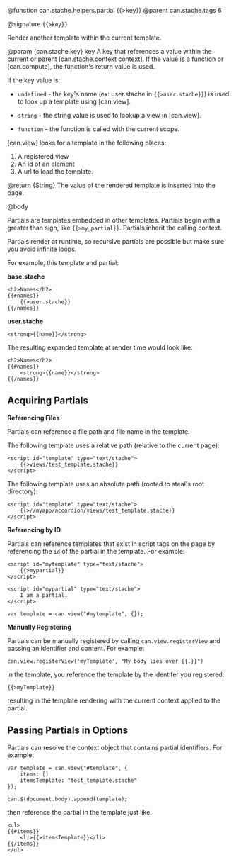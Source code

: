 @function can.stache.helpers.partial {{>key}}
@parent can.stache.tags 6

@signature `{{>key}}`

Render another template within the current template.

@param {can.stache.key} key A key that references a value within the current or parent
[can.stache.context context]. If the value is a function or [can.compute], the
function's return value is used.

If the key value is:

 - `undefined` - the key's name (ex: user.stache in `{{>user.stache}}`) is used to
   look up a template using [can.view].

 - `string` - the string value is used to lookup a view in [can.view].

 - `function` - the function is called with the current scope.

[can.view] looks for a template in the following places:

1. A registered view
2. An id of an element
3. A url to load the template.

@return {String} The value of the rendered template is inserted into
the page.


@body

Partials are templates embedded in other templates.  Partials begin with a greater than sign, like `{{>my_partial}}`.  Partials inherit the calling context.  

Partials render at runtime, so recursive partials are possible but make sure you avoid infinite loops.

For example, this template and partial:

__base.stache__

```
<h2>Names</h2>
{{#names}}
	{{>user.stache}}
{{/names}}
```

__user.stache__

```
<strong>{{name}}</strong>
```

The resulting expanded template at render time would look like:

```
<h2>Names</h2>
{{#names}}
	<strong>{{name}}</strong>
{{/names}}
```

## Acquiring Partials

__Referencing Files__

Partials can reference a file path and file name in the template.

The following template uses a relative path (relative to the current page):

```
<script id="template" type="text/stache">
	{{>views/test_template.stache}}
</script>
```

The following template uses an absolute path (rooted to steal's root directory):

```
<script id="template" type="text/stache">
	{{>//myapp/accordion/views/test_template.stache}}
</script>
```

__Referencing by ID__

Partials can reference templates that exist in script tags on the page by
referencing the `id` of the partial in the template.  For example:

```
<script id="mytemplate" type="text/stache">
	{{>mypartial}}
</script>
```

```
<script id="mypartial" type="text/stache">
   	I am a partial.
</script>
```

```
var template = can.view("#mytemplate", {});
```

__Manually Registering__

Partials can be manually registered by calling `can.view.registerView`
and passing an identifier and content.  For example:

```
can.view.registerView('myTemplate', "My body lies over {{.}}")
```

in the template, you reference the template by the identifer you registered:

```
{{>myTemplate}}
```

resulting in the template rendering with the current context applied to the partial.

## Passing Partials in Options

Partials can resolve the context object that contains partial identifiers.
For example:

```
var template = can.view("#template", {
	items: []
	itemsTemplate: "test_template.stache"
});

can.$(document.body).append(template);
```

then reference the partial in the template just like:

```
<ul>
{{#items}}
	<li>{{>itemsTemplate}}</li>
{{/items}}
</ul>
```
